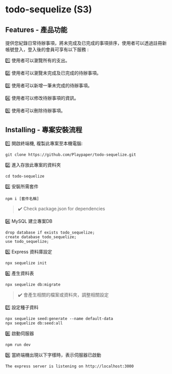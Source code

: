 # todo-sequelize (S3)

## Features - 產品功能
提供您紀錄日常待辦事項，將未完成及已完成的事項排序，使用者可以透過註冊新帳號登入，登入後的會員可享有以下服務 :

:one: 使用者可以瀏覽所有的支出。

:two: 使用者可以瀏覽未完成及已完成的待辦事項。

:three: 使用者可以新增一筆未完成的待辦事項。

:four: 使用者可以修改待辦事項的資訊。

:five: 使用者可以刪除待辦事項。

## Installing - 專案安裝流程
:one: 開啟終端機, 複製此專案至本機電腦:
```
git clone https://github.com/Playpaper/todo-sequelize.git
```
:two: 進入存放此專案的資料夾
```
cd todo-sequelize
```
:three: 安裝所需套件
```
npm i [套件名稱]
```
> :heavy_check_mark: Check package.json for dependencies

:four: MySQL 建立專案DB
```
drop database if exists todo_sequelize;
create database todo_sequelize;
use todo_sequelize;
```

:five: Express 資料庫設定
```
npx sequelize init
```

:six: 產生資料表
```
npx sequelize db:migrate
```
> :heavy_check_mark: 會產生相關的檔案或資料夾，調整相關設定
> 
:seven: 設定種子資料
```
npx sequelize seed:generate --name default-data
npx sequelize db:seed:all
```
:eight: 啟動伺服器
```
npm run dev
```
:nine: 當終端機出現以下字樣時，表示伺服器已啟動
```
The express server is listening on http://localhost:3000
```
